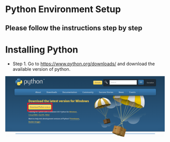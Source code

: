 # Python Environment Setup
## Please follow the instructions step by step

# **Installing Python**

- Step 1. Go to https://www.python.org/downloads/ and download the available version of python.

![image](python_install.png)

